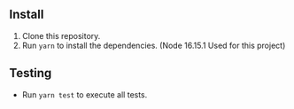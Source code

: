 ## Install

1. Clone this repository.
2. Run `yarn` to install the dependencies. (Node 16.15.1 Used for this project)

## Testing
-   Run `yarn test` to execute all tests.

